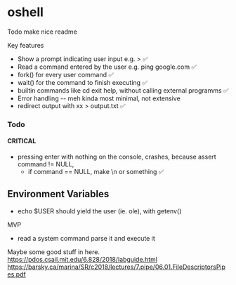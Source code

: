 # oshell
Todo
make nice readme

Key features

- Show a prompt indicating user input e.g. > ✅
- Read a command entered by the user e.g. ping google.com ✅
- fork() for every user command ✅
- wait() for the command to finish executing ✅
- builtin commands like cd exit help, without calling external programms ✅
- Error handling -- meh kinda most minimal, not extensive
- redirect output with xx > output.txt ✅

### Todo
#### CRITICAL
- pressing enter with nothing on the console, crashes, because assert command != NULL, 
    + if command == NULL, make \\n or something ✅


## Environment Variables
- echo $USER should yield the user (ie. ole), with getenv()



MVP
- read a system command parse it and execute it

Maybe some good stuff in here.  
https://pdos.csail.mit.edu/6.828/2018/labguide.html  
https://barsky.ca/marina/SR/c2018/lectures/7.pipe/06.01.FileDescriptorsPipes.pdf  
